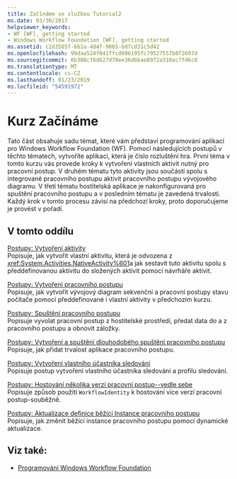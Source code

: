 ```yaml
---
title: Začínáme se službou Tutorial2
ms.date: 03/30/2017
helpviewer_keywords:
- WF [WF], getting started
- Windows Workflow Foundation [WF], getting started
ms.assetid: c2d3585f-6b1a-4d4f-9865-bd7cd31c5d42
ms.openlocfilehash: 99daa524f041ffcd096195fc79527557b8f2697d
ms.sourcegitcommit: 6b308cf6d627d78ee36dbbae8972a310ac7fd6c8
ms.translationtype: MT
ms.contentlocale: cs-CZ
ms.lasthandoff: 01/23/2019
ms.locfileid: "54591972"
---
```

# <a name="getting-started-tutorial"></a>Kurz Začínáme
Tato část obsahuje sadu témat, které vám představí programování aplikací pro Windows Workflow Foundation (WF). Pomocí následujících postupů v těchto tématech, vytvoříte aplikaci, která je číslo rozluštění hra. První téma v tomto kurzu vás provede kroky k vytvoření vlastních aktivit nutný pro pracovní postup. V druhém tématu tyto aktivity jsou součástí spolu s integrované pracovního postupu aktivit pracovního postupu vývojového diagramu. V třetí tématu hostitelská aplikace je nakonfigurovaná pro spuštění pracovního postupu a v posledním tématu je zavedená trvalosti. Každý krok v tomto procesu závisí na předchozí kroky, proto doporučujeme je provést v pořadí.  
  
## <a name="in-this-section"></a>V tomto oddílu  
 [Postupy: Vytvoření aktivity](../../../docs/framework/windows-workflow-foundation/how-to-create-an-activity.md)  
 Popisuje, jak vytvořit vlastní aktivitu, která je odvozena z <xref:System.Activities.NativeActivity%601>a jak sestavit tuto aktivitu spolu s předdefinovanou aktivitu do složených aktivit pomocí návrháře aktivit.  
  
 [Postupy: Vytvoření pracovního postupu](../../../docs/framework/windows-workflow-foundation/how-to-create-a-workflow.md)  
 Popisuje, jak vytvořit vývojový diagram sekvenční a pracovní postupy stavu počítače pomocí předdefinované i vlastní aktivity v předchozím kurzu.  
  
 [Postupy: Spuštění pracovního postupu](../../../docs/framework/windows-workflow-foundation/how-to-run-a-workflow.md)  
 Popisuje vyvolat pracovní postup z hostitelské prostředí, předat data do a z pracovního postupu a obnovit záložky.  
  
 [Postupy: Vytvoření a spuštění dlouhodobého spuštění pracovního postupu](../../../docs/framework/windows-workflow-foundation/how-to-create-and-run-a-long-running-workflow.md)  
 Popisuje, jak přidat trvalost aplikace pracovního postupu.  
  
 [Postupy: Vytvoření vlastního účastníka sledování](../../../docs/framework/windows-workflow-foundation/how-to-create-a-custom-tracking-participant.md)  
 Popisuje postup vytvoření vlastního účastníka sledování a profilu sledování.  
  
 [Postupy: Hostování několika verzí pracovní postup--vedle sebe](../../../docs/framework/windows-workflow-foundation/how-to-host-multiple-versions-of-a-workflow-side-by-side.md)  
 Popisuje způsob použití `WorkflowIdentity` k hostování více verzí pracovní postup-souběžně.  
  
 [Postupy: Aktualizace definice běžící Instance pracovního postupu](../../../docs/framework/windows-workflow-foundation/how-to-update-the-definition-of-a-running-workflow-instance.md)  
 Popisuje, jak změnit běžící instance pracovního postupu pomocí dynamické aktualizace.  
  
## <a name="see-also"></a>Viz také:
- [Programování Windows Workflow Foundation](../../../docs/framework/windows-workflow-foundation/programming.md)
